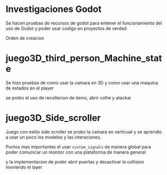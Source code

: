 # Investigaciones Godot

Se hacen pruebas de recursos de godot para entener el funcionamiento del uso de Godot y poder usar codigo en proyectos de verdad

Orden de creacion

# juego3D_third_person_Machine_state

Se hizo pruebas de como usar la camara en 3D y como usar una maquina de estados en el player

se probo el uso de recollecion de items, abrir cofre y atackar

# juego3D_Side_scroller

Juego con estilo side scroller se probo la camara en verticual y se aprendio a usar un poco los modelos y las interaciones.

Puntos mas importantes el usar `custom_signals` de manera global para poder comunicar un monitor con una plataforma de manera general

y la implementacion de poder abrir puertas y desactivar la collision moviendo el layer

